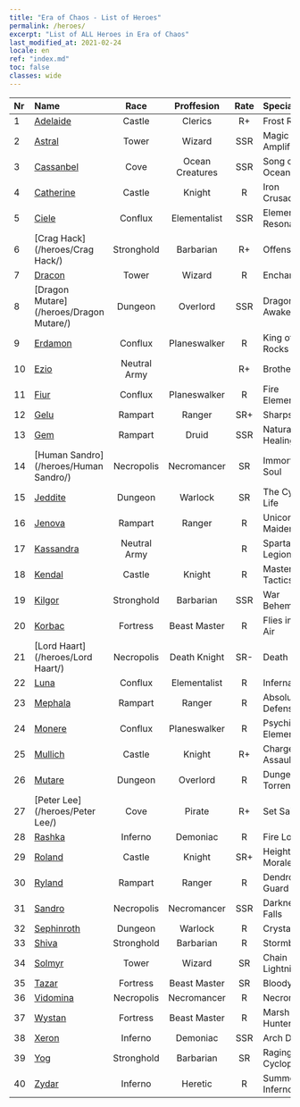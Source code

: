 ```yaml
---
title: "Era of Chaos - List of Heroes"
permalink: /heroes/
excerpt: "List of ALL Heroes in Era of Chaos"
last_modified_at: 2021-02-24
locale: en
ref: "index.md"
toc: false
classes: wide
---
```

  | Nr |    Name    |  Race   |  Proffesion   |  Rate  |    Specialty     |
  |:---|:-----------|:-------:|:-------------:|:------:|:-----------------|
  | 1 | [Adelaide](/heroes/Adelaide/) | Castle | Clerics | R+ |  Frost Ring  |
  | 2 | [Astral](/heroes/Astral/) | Tower | Wizard | SSR |  Magic Amplification  |
  | 3 | [Cassanbel](/heroes/Cassanbel/) | Cove | Ocean Creatures | SSR |  Song of the Ocean  |
  | 4 | [Catherine](/heroes/Catherine/) | Castle | Knight | R |  Iron Crusader  |
  | 5 | [Ciele](/heroes/Ciele/) | Conflux | Elementalist | SSR |  Elemental Resonance  |
  | 6 | [Crag Hack](/heroes/Crag Hack/) | Stronghold | Barbarian | R+ |  Offense  |
  | 7 | [Dracon](/heroes/Dracon/) | Tower | Wizard | R |  Enchanter  |
  | 8 | [Dragon Mutare](/heroes/Dragon Mutare/) | Dungeon | Overlord | SSR |  Dragon Awakes  |
  | 9 | [Erdamon](/heroes/Erdamon/) | Conflux | Planeswalker | R |  King of Rocks  |
  | 10 | [Ezio](/heroes/Ezio/) | Neutral Army |  | R+ |  Brotherhood  |
  | 11 | [Fiur](/heroes/Fiur/) | Conflux | Planeswalker | R |  Fire Elemental  |
  | 12 | [Gelu](/heroes/Gelu/) | Rampart | Ranger | SR+ |  Sharpshooter  |
  | 13 | [Gem](/heroes/Gem/) | Rampart | Druid | SSR |  Natural Healing  |
  | 14 | [Human Sandro](/heroes/Human Sandro/) | Necropolis | Necromancer | SR |  Immortal Soul  |
  | 15 | [Jeddite](/heroes/Jeddite/) | Dungeon | Warlock | SR |  The Cycle of Life  |
  | 16 | [Jenova](/heroes/Jenova/) | Rampart | Ranger | R |  Unicorn Maiden  |
  | 17 | [Kassandra](/heroes/Kassandra/) | Neutral Army |  | R |  Spartan Legion  |
  | 18 | [Kendal](/heroes/Kendal/) | Castle | Knight | R |  Master of Tactics  |
  | 19 | [Kilgor](/heroes/Kilgor/) | Stronghold | Barbarian | SSR |  War Behemoth  |
  | 20 | [Korbac](/heroes/Korbac/) | Fortress | Beast Master | R |  Flies in the Air  |
  | 21 | [Lord Haart](/heroes/Lord Haart/) | Necropolis | Death Knight | SR- |  Death Knight  |
  | 22 | [Luna](/heroes/Luna/) | Conflux | Elementalist | R |  Infernal Wall  |
  | 23 | [Mephala](/heroes/Mephala/) | Rampart | Ranger | R |  Absolute Defense  |
  | 24 | [Monere](/heroes/Monere/) | Conflux | Planeswalker | R |  Psychic Elemental  |
  | 25 | [Mullich](/heroes/Mullich/) | Castle | Knight | R+ |  Charge Assault  |
  | 26 | [Mutare](/heroes/Mutare/) | Dungeon | Overlord | R |  Dungeon Torrent  |
  | 27 | [Peter Lee](/heroes/Peter Lee/) | Cove | Pirate | R+ |  Set Sail  |
  | 28 | [Rashka](/heroes/Rashka/) | Inferno | Demoniac | R |  Fire Lord  |
  | 29 | [Roland](/heroes/Roland/) | Castle | Knight | SR+ |  Heightened Morale  |
  | 30 | [Ryland](/heroes/Ryland/) | Rampart | Ranger | R |  Dendroid Guard  |
  | 31 | [Sandro](/heroes/Sandro/) | Necropolis | Necromancer | SSR |  Darkness Falls  |
  | 32 | [Sephinroth](/heroes/Sephinroth/) | Dungeon | Warlock | R |  Crystal Stare  |
  | 33 | [Shiva](/heroes/Shiva/) | Stronghold | Barbarian | R |  Stormbringer  |
  | 34 | [Solmyr](/heroes/Solmyr/) | Tower | Wizard | SR |  Chain Lightning  |
  | 35 | [Tazar](/heroes/Tazar/) | Fortress | Beast Master | SR |  Bloody Rage  |
  | 36 | [Vidomina](/heroes/Vidomina/) | Necropolis | Necromancer | R |  Necromancer  |
  | 37 | [Wystan](/heroes/Wystan/) | Fortress | Beast Master | R |  Marsh Hunter  |
  | 38 | [Xeron](/heroes/Xeron/) | Inferno | Demoniac | SSR |  Arch Devil  |
  | 39 | [Yog](/heroes/Yog/) | Stronghold | Barbarian | SR |  Raging Cyclops  |
  | 40 | [Zydar](/heroes/Zydar/) | Inferno | Heretic | R |  Summon Inferno  |
